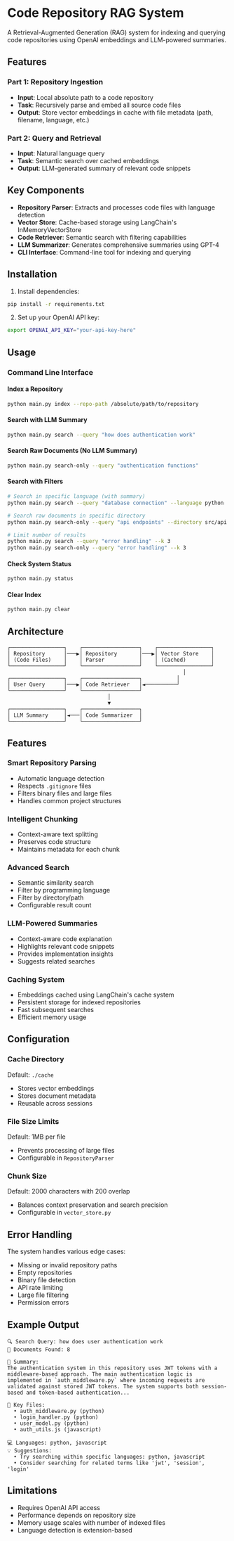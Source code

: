 # Code Repository RAG System

A Retrieval-Augmented Generation (RAG) system for indexing and querying code repositories using OpenAI embeddings and LLM-powered summaries.

## Features

### Part 1: Repository Ingestion
- **Input**: Local absolute path to a code repository
- **Task**: Recursively parse and embed all source code files
- **Output**: Store vector embeddings in cache with file metadata (path, filename, language, etc.)

### Part 2: Query and Retrieval
- **Input**: Natural language query
- **Task**: Semantic search over cached embeddings
- **Output**: LLM-generated summary of relevant code snippets

## Key Components

- **Repository Parser**: Extracts and processes code files with language detection
- **Vector Store**: Cache-based storage using LangChain's InMemoryVectorStore
- **Code Retriever**: Semantic search with filtering capabilities
- **LLM Summarizer**: Generates comprehensive summaries using GPT-4
- **CLI Interface**: Command-line tool for indexing and querying



## Installation

1. Install dependencies:
```bash
pip install -r requirements.txt
```

2. Set up your OpenAI API key:
```bash
export OPENAI_API_KEY="your-api-key-here"
```

## Usage

### Command Line Interface

#### Index a Repository
```bash
python main.py index --repo-path /absolute/path/to/repository
```

#### Search with LLM Summary
```bash
python main.py search --query "how does authentication work"
```

#### Search Raw Documents (No LLM Summary)
```bash
python main.py search-only --query "authentication functions"
```

#### Search with Filters
```bash
# Search in specific language (with summary)
python main.py search --query "database connection" --language python

# Search raw documents in specific directory
python main.py search-only --query "api endpoints" --directory src/api

# Limit number of results
python main.py search --query "error handling" --k 3
python main.py search-only --query "error handling" --k 3
```

#### Check System Status
```bash
python main.py status
```

#### Clear Index
```bash
python main.py clear
```


## Architecture

```
┌─────────────────┐    ┌──────────────────┐    ┌─────────────────┐
│ Repository      │───▶│ Repository       │───▶│ Vector Store    │
│ (Code Files)    │    │ Parser           │    │ (Cached)        │
└─────────────────┘    └──────────────────┘    └─────────────────┘
                                                        │
┌─────────────────┐    ┌──────────────────┐           │
│ User Query      │───▶│ Code Retriever   │◄──────────┘
└─────────────────┘    └──────────────────┘
                                │
                                ▼
┌─────────────────┐    ┌──────────────────┐
│ LLM Summary     │◄───│ Code Summarizer  │
└─────────────────┘    └──────────────────┘
```

## Features

### Smart Repository Parsing
- Automatic language detection
- Respects `.gitignore` files
- Filters binary files and large files
- Handles common project structures

### Intelligent Chunking
- Context-aware text splitting
- Preserves code structure
- Maintains metadata for each chunk

### Advanced Search
- Semantic similarity search
- Filter by programming language
- Filter by directory/path
- Configurable result count

### LLM-Powered Summaries
- Context-aware code explanation
- Highlights relevant code snippets
- Provides implementation insights
- Suggests related searches

### Caching System
- Embeddings cached using LangChain's cache system
- Persistent storage for indexed repositories
- Fast subsequent searches
- Efficient memory usage

## Configuration

### Cache Directory
Default: `./cache`
- Stores vector embeddings
- Stores document metadata
- Reusable across sessions

### File Size Limits
Default: 1MB per file
- Prevents processing of large files
- Configurable in `RepositoryParser`

### Chunk Size
Default: 2000 characters with 200 overlap
- Balances context preservation and search precision
- Configurable in `vector_store.py`

## Error Handling

The system handles various edge cases:
- Missing or invalid repository paths
- Empty repositories
- Binary file detection
- API rate limiting
- Large file filtering
- Permission errors

## Example Output

```
🔍 Search Query: how does user authentication work
📄 Documents Found: 8

📝 Summary:
The authentication system in this repository uses JWT tokens with a middleware-based approach. The main authentication logic is implemented in `auth_middleware.py` where incoming requests are validated against stored JWT tokens. The system supports both session-based and token-based authentication...

📁 Key Files:
  • auth_middleware.py (python)
  • login_handler.py (python)
  • user_model.py (python)
  • auth_utils.js (javascript)

💻 Languages: python, javascript
💡 Suggestions:
  • Try searching within specific languages: python, javascript
  • Consider searching for related terms like 'jwt', 'session', 'login'
```

## Limitations

- Requires OpenAI API access
- Performance depends on repository size
- Memory usage scales with number of indexed files
- Language detection is extension-based
